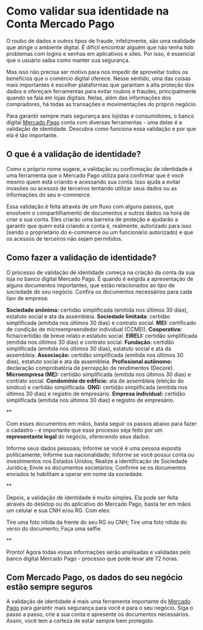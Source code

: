 # Como validar sua identidade na Conta Mercado Pago

O roubo de dados e outros tipos de fraude, infelizmente, são uma realidade que atinge o ambiente digital. É difícil encontrar alguém que não tenha tido problemas com logins e senhas em aplicativos e sites. Por isso, é essencial que o usuário saiba como manter sua segurança.

Mas isso não precisa ser motivo para nos impedir de aproveitar todos os benefícios que o comércio digital oferece. Nesse sentido, uma das coisas mais importantes é escolher plataformas que garantam a alta proteção dos dados e ofereçam ferramentas para evitar roubos e fraudes, principalmente quando se fala em lojas digitais. Nelas, além das informações dos compradores, há todas as transações e movimentações do próprio negócio.

Para garantir sempre mais segurança aos lojistas e consumidores, o banco digital [Mercado Pago](https://empreendedores.mercadopago.com.br/guia-completo-tudo-sobre-pagamentos-online) conta com diversas ferramentas - uma delas é a validação de identidade. Descubra como funciona essa validação e por que ela é tão importante.

## O que é a validação de identidade?

Como o próprio nome sugere, a validação ou confirmação de identidade é uma ferramenta que o Mercado Pago utiliza para confirmar que é você mesmo quem está criando e acessando sua conta. Isso ajuda a evitar invasões ou acessos de terceiros tentando utilizar seus dados ou as informações do seu e-commerce.

Essa validação é feita através de um fluxo com alguns passos, que envolvem o compartilhamento de documentos e outros dados na hora de criar a sua conta. Eles criarão uma barreira de proteção e ajudarão a garantir que quem está criando a conta é, realmente, autorizado para isso (sendo o proprietário do e-commerce ou um funcionário autorizado) e que os acessos de terceiros não sejam permitidos.

## Como fazer a validação de identidade?

O processo de validação de identidade começa na criação da conta da sua loja no banco digital Mercado Pago. É quando é exigida a apresentação de alguns documentos importantes, que estão relacionados ao tipo de sociedade do seu negócio. Confira os documentos necessários para cada tipo de empresa:

**Sociedade anônima:** certidão simplificada (emitida nos últimos 30 dias), estatuto social e ata da assembleia.
**Sociedade limitada:** certidão simplificada (emitida nos últimos 30 dias) e contrato social.
**MEI:** certificado de condição de microempreendedor individual (CCMEI).
**Cooperativa:** ficha/certidão de breve relato e estatuto social.
**EIRELI:** certidão simplificada (emitida nos últimos 30 dias) e contrato social.
**Fundação:** certidão simplificada (emitida nos últimos 30 dias), estatuto social e ata da assembleia.
**Associação:** certidão simplificada (emitida nos últimos 30 dias), estatuto social e ata da assembleia.
**Profissional autônomo:** declaração comprobatória de percepção de rendimentos (Decore).
**Microempresa (ME):** certidão simplificada (emitida nos últimos 30 dias) e contrato social.
**Condomínio de edifício:** ata de assembleia (eleição do síndico) e certidão simplificada.
**ONG:** certidão simplificada (emitida nos últimos 30 dias) e registro de empresário.
**Empresa individual:** certidão simplificada (emitida nos últimos 30 dias) e registro de empresário.

**

Com esses documentos em mãos, basta seguir os passos abaixo para fazer o cadastro - é importante que esse processo seja feito por um **representante legal** do negócio, oferecendo seus dados:

 Informe seus dados pessoais;
 Informe se você é uma pessoa exposta politicamente;
 Informe sua nacionalidade;
 Informe se você possui conta ou investimentos nos Estados Unidos;
 Realize a identificação de Sociedade Jurídica;
 Envie os documentos societários;
 Confirme se os documentos enviados te habilitam a operar em nome da sociedade.

**

Depois, a validação de identidade é muito simples. Ela pode ser feita através do desktop ou do aplicativo do Mercado Pago, basta ter em mãos um celular e sua CNH e/ou RG. Com eles:

 Tire uma foto nítida da frente do seu RG ou CNH;
 Tire uma foto nítida do verso do documento;
 Faça uma selfie.

**

Pronto! Agora todas essas informações serão analisadas e validadas pelo banco digital Mercado Pago - processo que pode levar até 72 horas.

## Com Mercado Pago, os dados do seu negócio estão sempre seguros

A validação de identidade é mais uma ferramenta importante do [Mercado Pago](https://www.mercadopago.com.br/conta) para garantir mais segurança para você e para o seu negócio. Siga o passo a passo, crie a sua conta e apresente os documentos necessários. Assim, você tem a certeza de estar sempre bem protegido.